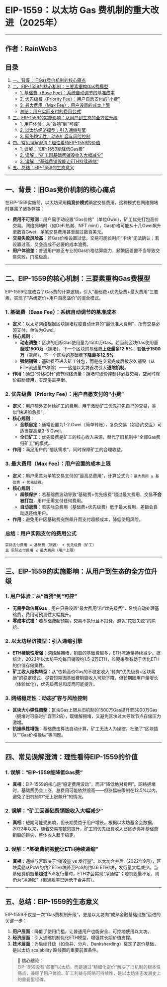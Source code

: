# EIP-1559：以太坊 Gas 费机制的重大改进（2025年）

---
**作者：RainWeb3** 
---
## 目录

1. [一、背景：旧Gas竞价机制的核心痛点](#一背景旧gas竞价机制的核心痛点)
2. [二、EIP-1559的核心机制：三要素重构Gas费模型](#二eip-1559的核心机制三要素重构gas费模型)
   - [1. 基础费（Base Fee）：系统自动调节的基准成本](#1-基础费base-fee系统自动调节的基准成本)
   - [2. 优先级费（Priority Fee）：用户自愿支付的“小费”](#2-优先级费priority-fee用户自愿支付的小费)
   - [3. 最大费用（Max Fee）：用户设置的成本上限](#3-最大费用max-fee用户设置的成本上限)
   - [总结：用户实际支付的费用公式](#总结用户实际支付的费用公式)
3. [三、EIP-1559的实施影响：从用户到生态的全方位升级](#三eip-1559的实施影响从用户到生态的全方位升级)
   - [1. 用户体验：从“盲猜”到“可控”](#1-用户体验从盲猜到可控)
   - [2. 以太坊经济模型：引入通缩引擎](#2-以太坊经济模型引入通缩引擎)
   - [3. 网络稳定性：动态扩容与风险控制](#3-网络稳定性动态扩容与风险控制)
4. [四、常见误解澄清：理性看待EIP-1559的价值](#四常见误解澄清理性看待eip-1559的价值)
   - [1. 误解：“EIP-1559能降低Gas费”](#1-误解eip-1559能降低gas费)
   - [2. 误解：“矿工因基础费销毁收入大幅减少”](#2-误解矿工因基础费销毁收入大幅减少)
   - [3. 误解：“基础费销毁能让ETH持续通缩”](#3-误解基础费销毁能让eth持续通缩)
5. [五、总结：EIP-1559的生态意义](#五总结eip-1559的生态意义)

---

## 一、背景：旧Gas竞价机制的核心痛点

在EIP-1559实施前，以太坊采用**纯竞价模式**确定交易费用，这种模式在网络拥堵时暴露了诸多弊端：

- **费用不可预测**：用户需手动设置“Gas价格”（单位Gwei），矿工优先打包高价交易。网络拥堵时（如DeFi热潮、NFT mint），Gas价格可能从十几Gwei飙升至数百Gwei，单笔交易费用甚至超过数百美元。
- **交易失败风险高**：若Gas价格设置过低，交易可能长时间“卡块”无法确认；若设置过高，又会造成不必要的成本浪费。
- **用户体验差**：普通用户缺乏专业的Gas价格估算能力，频繁因设置不当导致交易失败，门槛极高。

---

## 二、EIP-1559的核心机制：三要素重构Gas费模型

EIP-1559彻底改变了Gas费的计算逻辑，引入“基础费+优先级费+最大费用”三要素，实现了“系统定价+用户自愿溢价”的混合模式。

### 1. 基础费（Base Fee）：系统自动调节的基准成本

- **定义**：以太坊网络根据区块拥堵程度自动计算的“最低准入费用”，所有交易必须支付，单位为Gwei。
- **核心规则**：
  - **动态调整**：区块的目标Gas使用量为1500万Gas。若当前区块Gas使用量**超过1500万**（拥堵），下一个区块的基础费**上涨最多12.5%**；若**低于1500万**（空闲），下一个区块的基础费**下降最多12.5%**。
  - **强制销毁**：基础费不进入矿工钱包，而是在交易完成后被永久销毁（从ETH流通量中移除）——这是以太坊首次引入**通缩机制**。
- **作用**：通过“价格杠杆”调节网络流量：拥堵时涨价抑制非必要交易，空闲时降价鼓励使用，实现供需平衡。

### 2. 优先级费（Priority Fee）：用户自愿支付的“小费”

- **定义**：用户额外支付给矿工的费用，用于激励矿工优先打包自己的交易，类似“快递加急费”。
- **核心规则**：
  - **金额自定**：通常设置为1-2 Gwei（简单转账），复杂交易（如合约交互）可适当提高至3-5 Gwei。
  - **全归矿工**：优先级费是矿工的核心收入来源，替代了旧机制中“全部Gas费归矿工”的模式。
- **作用**：满足用户的“插队需求”，同时保障矿工的合理收益。

### 3. 最大费用（Max Fee）：用户设置的成本上限

- **定义**：用户愿意为单笔交易支付的“最高总费用”，计算公式为：`最大费用 ≥ 基础费 + 优先级费`。
- **核心规则**：
  - **超额保护**：若基础费波动导致“基础费+优先级费”超过最大费用，交易**不会被打包**，用户无需支付任何费用。
  - **自动退费**：若实际总费用（基础费+优先级费）低于最大费用，差额会自动退还给用户。
- **作用**：避免用户因基础费突然飙升而支付超额成本，降低使用风险。

### 总结：用户实际支付的费用公式

```
实际支付费用 = 基础费（销毁） + 优先级费（矿工）
且 实际支付费用 ≤ 最大费用（用户上限）
```

---

## 三、EIP-1559的实施影响：从用户到生态的全方位升级

### 1. 用户体验：从“盲猜”到“可控”

- **无需手动估算Gas**：用户只需设置“最大费用”和“优先级费”，系统自动处理基础费，费用可预测性大幅提升。
- **零成本试错**：若基础费超预期，交易不执行且不扣费，避免“花钱失败”的尴尬。

### 2. 以太坊经济模型：引入通缩引擎

- **ETH稀缺性增强**：网络越拥堵，销毁的基础费越多，ETH流通量持续减少。据统计，2023年以太坊平均每日销毁约1.5-2万ETH，长期来看有助于优化ETH的价值存储属性。
- **矿工收入结构转型**：从“依赖高价Gas的不稳定收入”转向“优先级费+区块奖励”的稳定模式。尽管短期因基础费销毁收入可能下降，但长期因用户量增长（体验优化），优先级费总和反而可能提升。

### 3. 网络稳定性：动态扩容与风险控制

- **区块大小弹性调整**：区块Gas上限从旧机制的1500万Gas提升至3000万Gas（拥堵时可临时扩容至2倍），既缓解拥堵，又避免区块过大导致节点存储压力激增。
- **抗操纵性增强**：基础费由算法自动计算，矿工无法人为操控，杜绝了“区块插队”“Gas价格操纵”等问题。

---

## 四、常见误解澄清：理性看待EIP-1559的价值

### 1. 误解：“EIP-1559能降低Gas费”

- **真相**：EIP-1559的核心是“稳定费用波动”，而非“降低绝对费用”。网络拥堵时，基础费仍会上涨，总费用可能依然很高——但涨幅被限制在12.5%以内，避免了旧机制中“无上限飙升”的情况。

### 2. 误解：“矿工因基础费销毁收入大幅减少”

- **真相**：短期可能受影响，但长期受益于用户增长。根据以太坊基金会数据，2022年以来，随着交易笔数的提升，矿工的优先级费收入已逐步弥补基础费销毁的损失，整体收入趋于稳定。

### 3. 误解：“基础费销毁能让ETH持续通缩”

- **真相**：通缩与否取决于“销毁量 vs 发行量”。以太坊合并后（2022年9月），区块奖励从PoW的约2 ETH/块降至PoS的约0.6 ETH/块，发行量大幅减少。当基础费销毁量**超过**PoS发行量时，ETH才会实现“净通缩”；若销毁量不足，则仍为“净通胀”（但通胀率已远低于合并前）。

---

## 五、总结：EIP-1559的生态意义

EIP-1559不仅是一次“Gas费机制升级”，更是以太坊向“成熟金融基础设施”迈进的关键一步：

1. **用户层面**：降低了使用门槛，让普通用户也能安全、可控地使用以太坊。
2. **经济层面**：引入通缩机制优化ETH模型，增强其长期价值支撑。
3. **技术层面**：为后续升级（如合并、分片、Danksharding）奠定了定价基础，是以太坊 scalability 路线图的重要前置条件。

> 🏁 **核心结论**：  
> EIP-1559没有“颠覆”以太坊，而是通过“精细化定价”解决了旧机制的根本性痛点，兼顾了用户体验、矿工利益与网络可持续性，是以太坊生态发展史上的重要里程碑。
